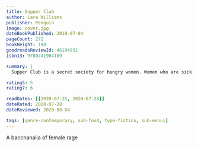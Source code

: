 ```yaml
---
title: Supper Club
author: Lara Williams
publisher: Penguin
image: cover.jpg
dateBookPublished: 2019-07-04
pageCount: 272
bookHeight: 198
goodreadsReviewId: 46194932
isbn13: 9780241984109

summary: |
  Supper Club is a secret society for hungry women. Women who are sick of bad men and bad sex, of hinted expectations to talk less, take less, be less. So they gather after dark and feast until they are sick. They drink and dance and roar. And, month by month, their bodies expand. At the centre of the Supper Club stands Roberta - cynical yet anxious, precocious and lost. She is seeking the answer to a simple question: if you feed a starving woman, what will she grow into? This is a story about the hunger that never goes away. And it is a story about the people who make us what we are - who lead us astray and ultimately save us. You look hungry. Join the club.

rating5: 5
rating7: 6

readDates: [[2020-07-25, 2020-07-28]]
dateRated: 2020-07-28
dateReviewed: 2020-08-04

tags: [genre-contemporary, sub-food, type-fiction, sub-ennui]
---
```


A bacchanalia of female rage
